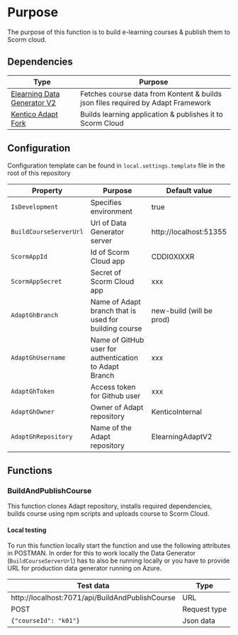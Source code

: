 # Purpose

The purpose of this function is to build e-learning courses & publish them to Scorm cloud. 

## Dependencies

| Type  | Purpose |
| ------------- | ------------- |
|  [Elearning Data Generator V2](https://github.com/KenticoInternal/ElearningDataGeneratorV2)   | Fetches course data from Kontent & builds json files required by Adapt Framework  |
|  [Kentico Adapt Fork](https://github.com/KenticoInternal/ElearningAdaptV2)   | Builds learning application & publishes it to Scorm Cloud  |

## Configuration

Configuration template can be found in `local.settings.template` file in the root of this repository

| Property  | Purpose | Default value |
| ------------- | ------------- | ------------- |
| `IsDevelopment` | Specifies environment | true |
| `BuildCourseServerUrl` | Url of Data Generator server | http://localhost:51355 |
| `ScormAppId` | Id of Scorm Cloud app  |CDDI0XIXXR |
| `ScormAppSecret` | Secret of Scorm Cloud app | xxx |
| `AdaptGhBranch` | Name of Adapt branch that is used for building course | new-build (will be prod) |
| `AdaptGhUsername` | Name of GitHub user for authentication to Adapt Branch | xxx |
| `AdaptGhToken` | Access token for Github user | xxx |
| `AdaptGhOwner` | Owner of Adapt repository | KenticoInternal |
| `AdaptGhRepository` | Name of the Adapt repository | ElearningAdaptV2 |


## Functions

### BuildAndPublishCourse
This function clones Adapt repository, installs required dependencies, builds course using npm scripts and uploads course to Scorm Cloud.

#### Local testing
To run this function locally start the function and use the following attributes in POSTMAN.
In order for this to work locally the Data Generator (`BuildCourseServerUrl`) has to also be running locally or you have to provide URL for production data generator running on Azure. 

| Test data | Type
| ------------- | ------------- | 
| http://localhost:7071/api/BuildAndPublishCourse | URL
| POST | Request type
| ```{"courseId": "k01"}``` | Json data
